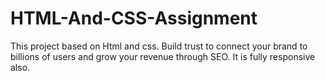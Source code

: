 # HTML-And-CSS-Assignment
This project based on Html and css. 
Build trust to connect your brand to billions of users and grow your revenue through SEO.
It is fully responsive also.
